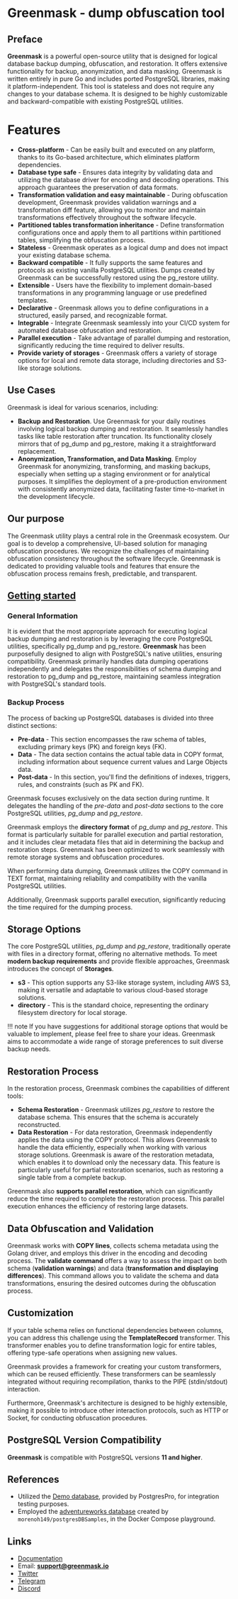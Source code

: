 # Greenmask - dump obfuscation tool

## Preface

**Greenmask** is a powerful open-source utility that is designed for logical database backup dumping,
obfuscation, and restoration. It offers extensive functionality for backup, anonymization, and data masking. Greenmask
is written entirely in pure Go and includes ported PostgreSQL libraries, making it platform-independent. This tool is
stateless and does not require any changes to your database schema. It is designed to be highly customizable and
backward-compatible with existing PostgreSQL utilities.

# Features

* **Cross-platform** - Can be easily built and executed on any platform, thanks to its Go-based architecture,
  which eliminates platform dependencies.
* **Database type safe** - Ensures data integrity by validating data and utilizing the database driver for
  encoding and decoding operations. This approach guarantees the preservation of data formats.
* **Transformation validation and easy maintainable** - During obfuscation development, Greenmask provides validation
  warnings and a transformation diff feature, allowing you to monitor and maintain transformations effectively
  throughout the software lifecycle.
* **Partitioned tables transformation inheritance** - Define transformation configurations once and apply them to all
  partitions within partitioned tables, simplifying the obfuscation process.
* **Stateless** - Greenmask operates as a logical dump and does not impact your existing database schema.
* **Backward compatible** - It fully supports the same features and protocols as existing vanilla PostgreSQL utilities.
  Dumps created by Greenmask can be successfully restored using the pg_restore utility.
* **Extensible** - Users have the flexibility to implement domain-based transformations in any programming language or
  use predefined templates.
* **Declarative** - Greenmask allows you to define configurations in a structured, easily parsed, and recognizable
  format.
* **Integrable** - Integrate Greenmask seamlessly into your CI/CD system for automated database obfuscation and
  restoration.
* **Parallel execution** - Take advantage of parallel dumping and restoration, significantly reducing the time required
  to deliver results.
* **Provide variety of storages** - Greenmask offers a variety of storage options for local and remote data storage,
  including directories and S3-like storage solutions.

## Use Cases

Greenmask is ideal for various scenarios, including:

* **Backup and Restoration**. Use Greenmask for your daily routines involving logical backup dumping and restoration. It
  seamlessly handles tasks like table restoration after truncation. Its functionality closely mirrors that of pg_dump
  and pg_restore, making it a straightforward replacement.
* **Anonymization, Transformation, and Data Masking**. Employ Greenmask for anonymizing, transforming, and masking
  backups, especially when setting up a staging environment or for analytical purposes. It simplifies the deployment of
  a pre-production environment with consistently anonymized data, facilitating faster time-to-market in the development
  lifecycle.

## Our purpose

The Greenmask utility plays a central role in the Greenmask ecosystem. Our goal is to develop a comprehensive, UI-based
solution for managing obfuscation procedures. We recognize the challenges of maintaining obfuscation consistency
throughout the software lifecycle. Greenmask is dedicated to providing valuable tools and features that ensure the
obfuscation process remains fresh, predictable, and transparent.

## [Getting started](./getting_started.md)


### General Information

It is evident that the most appropriate approach for executing logical backup dumping and restoration is by leveraging
the core PostgreSQL utilities, specifically pg_dump and pg_restore. **Greenmask** has been purposefully designed to
align with PostgreSQL's native utilities, ensuring compatibility. Greenmask primarily handles data dumping
operations independently and delegates the responsibilities of schema dumping and restoration to pg_dump and pg_restore,
maintaining seamless integration with PostgreSQL's standard tools.

### Backup Process

The process of backing up PostgreSQL databases is divided into three distinct sections:

* **Pre-data** - This section encompasses the raw schema of tables, excluding primary keys (PK) and foreign keys (FK).
* **Data** - The data section contains the actual table data in COPY format, including information about sequence
  current
  values and Large Objects data.
* **Post-data** - In this section, you'll find the definitions of indexes, triggers, rules, and constraints (such as PK
  and
  FK).

Greenmask focuses exclusively on the data section during runtime. It delegates the handling of the _pre-data_ and
_post-data_ sections to the core PostgreSQL utilities, _pg_dump_ and _pg_restore_.

Greenmask employs the **directory format** of _pg_dump_ and _pg_restore_. This format is particularly suitable for
parallel execution and partial restoration, and it includes clear metadata files that aid in determining the backup and
restoration steps. Greenmask has been optimized to work seamlessly with remote storage systems and obfuscation
procedures.

When performing data dumping, Greenmask utilizes the COPY command in TEXT format, maintaining reliability and
compatibility with the vanilla PostgreSQL utilities.

Additionally, Greenmask supports parallel execution, significantly reducing the time required for the dumping process.

## Storage Options

The core PostgreSQL utilities, _pg_dump_ and _pg_restore_, traditionally operate with files in a directory format,
offering no alternative methods. To meet **modern backup requirements** and provide flexible approaches,
Greenmask introduces the concept of **Storages**.

* **s3** - This option supports any S3-like storage system, including AWS S3, making it versatile and adaptable to
  various cloud-based storage solutions.
* **directory** - This is the standard choice, representing the ordinary filesystem directory for local storage.

!!! note
If you have suggestions for additional storage options that would be valuable to implement, please feel free to
share your ideas. Greenmask aims to accommodate a wide range of storage preferences to suit diverse backup needs.

## Restoration Process

In the restoration process, Greenmask combines the capabilities of different tools:

* **Schema Restoration** - Greenmask utilizes _pg_restore_ to restore the database schema. This ensures that the schema
  is accurately reconstructed.
* **Data Restoration** - For data restoration, Greenmask independently applies the data using the COPY protocol.
  This allows Greenmask to handle the data efficiently, especially when working with various storage solutions.
  Greenmask is aware of the restoration metadata, which enables it to download only the necessary data. This feature
  is particularly useful for partial restoration scenarios, such as restoring a single table from a complete backup.

Greenmask also **supports parallel restoration**, which can significantly reduce the time required to complete the
restoration process. This parallel execution enhances the efficiency of restoring large datasets.

## Data Obfuscation and Validation

Greenmask works with **COPY lines**, collects schema metadata using the Golang driver, and employs this driver in the
encoding and decoding process. The **validate command** offers a way to assess the impact on both schema
(**validation warnings**) and data (**transformation and displaying differences**). This command allows you to validate
the schema and data transformations, ensuring the desired outcomes during the obfuscation process.

## Customization

If your table schema relies on functional dependencies between columns, you can address this challenge using the
**TemplateRecord** transformer. This transformer enables you to define transformation logic for entire tables,
offering type-safe operations when assigning new values.

Greenmask provides a framework for creating your custom transformers, which can be reused efficiently. These
transformers can be seamlessly integrated without requiring recompilation, thanks to the PIPE (stdin/stdout)
interaction.

Furthermore, Greenmask's architecture is designed to be highly extensible, making it possible to introduce other
interaction protocols, such as HTTP or Socket, for conducting obfuscation procedures.

## PostgreSQL Version Compatibility

**Greenmask** is compatible with PostgreSQL versions **11 and higher**.

## References

* Utilized the  [Demo database](https://postgrespro.com/community/demodb), provided by PostgresPro, for integration
  testing purposes.
* Employed the [adventureworks database](https://github.com/morenoh149/postgresDBSamples) created
  by `morenoh149/postgresDBSamples`, in the Docker Compose playground.

## Links

* [Documentation](https://greenmask.io)
* Email: **support@greenmask.io**
* [Twitter](https://twitter.com/GreenmaskIO)
* [Telegram](https://t.me/greenmask_community)
* [Discord](https://discord.com/invite/rKBKvDECfd)
